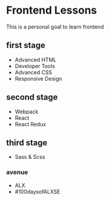 # Frontend Lessons
This is a personal goal to learn frontend

## first stage
- Advanced HTML
- Developer Tools
- Advanced CSS
- Responsive Design

## second stage
- Webpack
- React
- React Redux

## third stage
- Sass & Scss

### avenue
- ALX
- #100daysofALXSE
